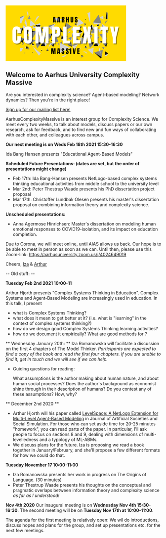 ![image]( images/ACM2.png)

## Welcome to Aarhus University Complexity Massive

Are you interested in complexity science? Agent-based modeling? Network dynamics? Then you're in the right place!

[Sign up for our mailing list here!](https://maillist.au.dk/mailman/listinfo/aarhuscomplexitymassive.aias)

AarhusComplexityMassive is an interest group for Complexity Science. We meet every two weeks, to talk about models, discuss papers or our own research, ask for feedback, and to find new and fun ways of collaborating with each other, and colleagues across campus. 

**Our next meeting is on Weds Feb 18th 2021 15:30-16:30**

Ida Bang Hansen presents "Educational Agent-Based Models" 


**Scheduled Future Presentations: (dates are set, but the order of presentations might change)**

* Feb 17th: Ida Bang-Hansen presents NetLogo-based complex systems thinking educational activities from middle school to the university level
* Mar 2nd: Peter Thestrup Waade presents his PhD dissertation project proposal
* Mar 17th: Christoffer Lundbak Olesen presents his master's dissertation proposal on combining information theory and complexity science.


**Unscheduled presentations:**
* Anna Agermose Hinrichsen: Master's dissertation on modeling human emotional responses to COVID19-isolation, and its impact on education completion.



Due to Corona, we will meet online, until AIAS allows us back. Our hope is to be able to meet in person as soon as we can. Until then, please use this Zoom-link: https://aarhusuniversity.zoom.us/j/4024649019

Cheers,
[Iza](https://aias.au.dk/aias-fellows/iza-romanowska/) & [Arthur](https://pure.au.dk/portal/da/persons/hermes-arthur-hjorth(b6da5c3f-dc2f-4376-a964-cec167d512e6).html)



-- Old stuff: --

**Tuesday Feb 2nd 2021 10:00-11**

Arthur Hjorth presents "Complex Systems Thinking in Education". Complex Systems and Agent-Based Modeling are increasingly used in education. In this talk, I present 
 * what is Complex Systems Thinking?
 * what does it mean to get better at it? (i.e. what is "learning" in the context of complex systems thinking?)
 * how do we design good Complex Systems Thinking learning activities?
 * how do we document it empirically? What are good methods for ?


**  Wednesday January 20th: **
Iza Romanowska will facilitate a discussion on the first 4 chapters of The Model Thinker. _Participants are expected to find a copy of the book and read the first four chapters. If you are unable to find it, get in touch and we will see if we can help._
* Guiding questions for reading:

    What assumptions is the author making about human nature, and about human social processes?
    Does the author's background as economist shine through in their description of humans?
    Do you contest any of these assumptions? How, why?


** December 2nd 2020 ** 
* Arthur Hjorth will his paper called [LevelSpace: A NetLogo Extension for Multi-Level Agent-Based Modeling](http://jasss.soc.surrey.ac.uk/23/1/4.html) in Journal of Artificial Societies and Social Simulation. For those who can set aside time for 20-25 minutes "homework", you can read parts of the paper. In particular, I'll ask people to focus on sections 8 and 9, dealing with dimensions of multi-levelledness and a typology of ML-ABMs.
* We discuss plans for the future. Iza is proposing we read a book together in January/February, and she'll propose a few different formats for how we could do that. 


**Tuesday November 17 10:00-11:00**
* Iza Romanowska presents her work in progress on The Origins of Language. (30 minutes)
* Peter Thestrup Waade presents his thoughts on the conceptual and pragmatic overlaps between information theory and complexity science *as far as I understood!*

**Nov 4th 2020**
Our inaugural meeting is on **Wednesday Nov 4th 15:30-16:30**. The second meeting will be on **Tuesday Nov 17th at 10:00-11:00**.

The agenda for the first meeting is relatively open: We wil do introductions, discuss hopes and plans for the group, and set up presentations etc. for the next few meetings.

